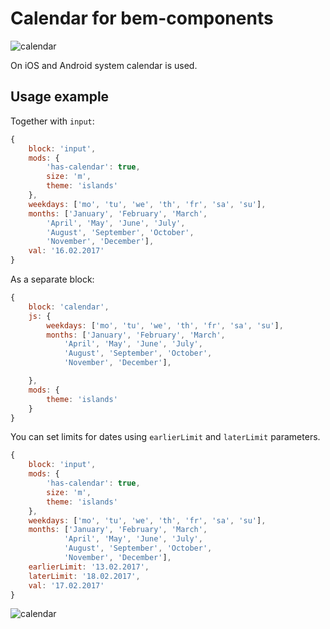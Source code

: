# Calendar for bem-components

![calendar](preview/desktop_en.png)

On iOS and Android system calendar is used.

## Usage example

Together with `input`:
```js
{
    block: 'input',
    mods: {
        'has-calendar': true,
        size: 'm',
        theme: 'islands'
    },
    weekdays: ['mo', 'tu', 'we', 'th', 'fr', 'sa', 'su'],
    months: ['January', 'February', 'March',
        'April', 'May', 'June', 'July',
        'August', 'September', 'October',
        'November', 'December'],
    val: '16.02.2017'
}
```

As a separate block:
```js
{
    block: 'calendar',
    js: {
        weekdays: ['mo', 'tu', 'we', 'th', 'fr', 'sa', 'su'],
        months: ['January', 'February', 'March',
            'April', 'May', 'June', 'July',
            'August', 'September', 'October',
            'November', 'December'],

    },
    mods: {
        theme: 'islands'
    }
}
```

You can set limits for dates using `earlierLimit` and `laterLimit` parameters.
```js
{
    block: 'input',
    mods: {
        'has-calendar': true,
        size: 'm',
        theme: 'islands'
    },
    weekdays: ['mo', 'tu', 'we', 'th', 'fr', 'sa', 'su'],
    months: ['January', 'February', 'March',
            'April', 'May', 'June', 'July',
            'August', 'September', 'October',
            'November', 'December'],
    earlierLimit: '13.02.2017',
    laterLimit: '18.02.2017',
    val: '17.02.2017'
}
```
![calendar](preview/limits_en.png)
